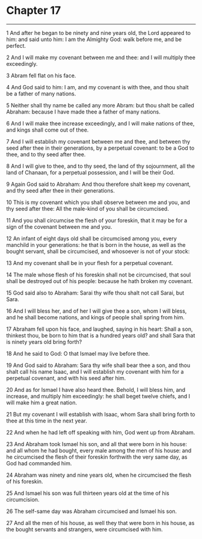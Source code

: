# Chapter 17

***

1 And after he began to be ninety and nine years old, the Lord appeared to him: and said unto him: I am the Almighty God: walk before me, and be perfect.

2 And I will make my covenant between me and thee: and I will multiply thee exceedingly.

3 Abram fell flat on his face.

4 And God said to him: I am, and my covenant is with thee, and thou shalt be a father of many nations.

5 Neither shall thy name be called any more Abram: but thou shalt be called Abraham: because I have made thee a father of many nations.

6 And I will make thee increase exceedingly, and I will make nations of thee, and kings shall come out of thee.

7 And I will establish my covenant between me and thee, and between thy seed after thee in their generations, by a perpetual covenant: to be a God to thee, and to thy seed after thee.

8 And I will give to thee, and to thy seed, the land of thy sojournment, all the land of Chanaan, for a perpetual possession, and I will be their God.

9 Again God said to Abraham: And thou therefore shalt keep my covenant, and thy seed after thee in their generations.

10 This is my covenant which you shall observe between me and you, and thy seed after thee: All the male-kind of you shall be circumcised.

11 And you shall circumcise the flesh of your foreskin, that it may be for a sign of the covenant between me and you.

12 An infant of eight days old shall be circumcised among you, every manchild in your generations: he that is born in the house, as well as the bought servant, shall be circumcised, and whosoever is not of your stock:

13 And my covenant shall be in your flesh for a perpetual covenant.

14 The male whose flesh of his foreskin shall not be circumcised, that soul shall be destroyed out of his people: because he hath broken my covenant.

15 God said also to Abraham: Sarai thy wife thou shalt not call Sarai, but Sara.

16 And I will bless her, and of her I will give thee a son, whom I will bless, and he shall become nations, and kings of people shall spring from him.

17 Abraham fell upon his face, and laughed, saying in his heart: Shall a son, thinkest thou, be born to him that is a hundred years old? and shall Sara that is ninety years old bring forth?

18 And he said to God: O that Ismael may live before thee.

19 And God said to Abraham: Sara thy wife shall bear thee a son, and thou shalt call his name Isaac, and I will establish my covenant with him for a perpetual covenant, and with his seed after him.

20 And as for Ismael I have also heard thee. Behold, I will bless him, and increase, and multiply him exceedingly: he shall beget twelve chiefs, and I will make him a great nation.

21 But my covenant I will establish with Isaac, whom Sara shall bring forth to thee at this time in the next year.

22 And when he had left off speaking with him, God went up from Abraham.

23 And Abraham took Ismael his son, and all that were born in his house: and all whom he had bought, every male among the men of his house: and he circumcised the flesh of their foreskin forthwith the very same day, as God had commanded him.

24 Abraham was ninety and nine years old, when he circumcised the flesh of his foreskin.

25 And Ismael his son was full thirteen years old at the time of his circumcision.

26 The self-same day was Abraham circumcised and Ismael his son.

27 And all the men of his house, as well they that were born in his house, as the bought servants and strangers, were circumcised with him.


